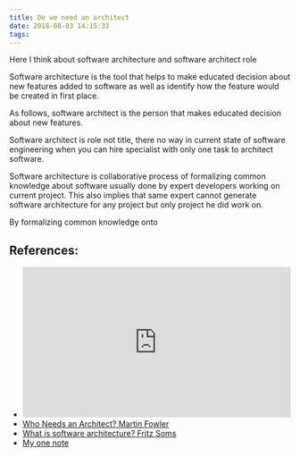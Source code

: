 ```yaml
---
title: Do we need an architect
date: 2018-08-03 14:15:33
tags:
---
```


Here I think about software architecture and software architect role

Software architecture is the tool that helps to make educated decision about new features added to software as well as identify how the feature would be created in first place.

As follows, software architect is the person that makes educated decision about new features.

Software architect is role not title, there no way in current state of software engineering when you can hire specialist with only one task to architect software.

Software architecture is collaborative process of formalizing common knowledge about software usually done by expert developers working on current project. This also implies that same expert cannot generate software architecture for any project but only project he did work on.

By formalizing common knowledge onto 

## References:

* <iframe width="480" height="269" src="https://www.youtube.com/embed/DngAZyWMGR0" frameborder="0" allow="autoplay; encrypted-media" allowfullscreen></iframe>
* [Who Needs an Architect? Martin Fowler](https://martinfowler.com/ieeeSoftware/whoNeedsArchitect.pdf)
* [What is software architecture? Fritz Soms](https://dl.acm.org/citation.cfm?id=2389879#abstract)
* [My one note](https://onedrive.live.com/?Software%20Architecture&section-id={B759FF1E-D03A-4592-9301-B108DAD55E62}&page-id={7C8D339B-7CB0-4D28-B176-6BE6F1E8C7BB}&end)